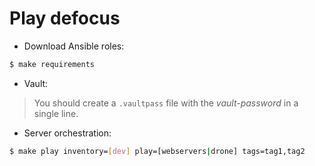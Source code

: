 # Play defocus

* Download Ansible roles:

```sh
$ make requirements
```

* Vault:

> You should create a `.vaultpass` file with the *vault-password* in a single line.

* Server orchestration:

```sh
$ make play inventory=[dev] play=[webservers|drone] tags=tag1,tag2
```
